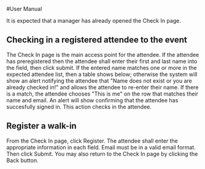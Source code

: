 #User Manual

It is expected that a manager has already opened the Check In page.

## Checking in a registered attendee to the event

The Check In page is the main access point for the attendee. If the attendee has preregistered then the attendee shall enter their first and last name into the field, then click submit. If the entered name matches one or more in the expected attendee list, then a table shows below; otherwise the system will show an alert notifying the attendee that "Name does not exist or you are already checked in!" and allows the attendee to re-enter their name. If there is a match, the attendee chooses "This is me" on the row that matches their name and email. An alert will show confirming that the attendee has succesfully signed in. This action checks in the attendee.

## Register a walk-in

From the Check In page, click Register. The attendee shall enter the appropriate information in each field. Email must be in a valid email format. Then click Submit. You may also return to the Check In page by clicking the Back button.
